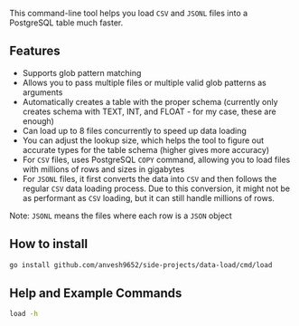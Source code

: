 This command-line tool helps you load `CSV` and `JSONL` files into a PostgreSQL table much faster.

## Features
- Supports glob pattern matching
- Allows you to pass multiple files or multiple valid glob patterns as arguments
- Automatically creates a table with the proper schema (currently only creates schema with TEXT, INT, and FLOAT - for my case, these are enough)
- Can load up to 8 files concurrently to speed up data loading
- You can adjust the lookup size, which helps the tool to figure out accurate types for the table schema (higher gives more accuracy)
- For `CSV` files, uses PostgreSQL `COPY` command, allowing you to load files with millions of rows and sizes in gigabytes
- For `JSONL` files, it first converts the data into `CSV` and then follows the regular `CSV` data loading process. Due to this conversion, it might not be as performant as `CSV` loading, but it can still handle millions of rows.

Note: `JSONL` means the files where each row is a `JSON` object

## How to install
```sh
go install github.com/anvesh9652/side-projects/data-load/cmd/load
```

## Help and Example Commands
```sh
load -h
```